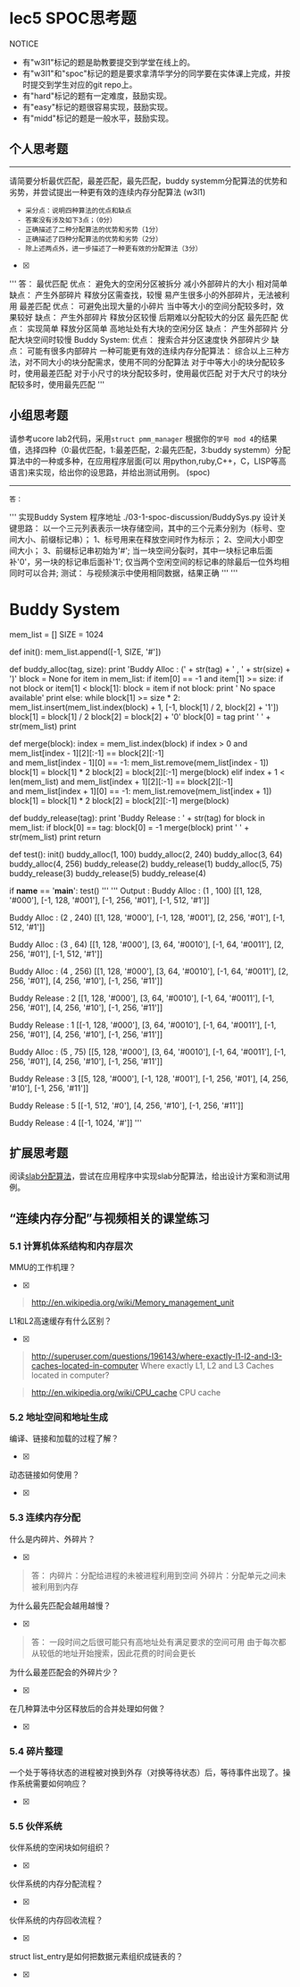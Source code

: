 # lec5 SPOC思考题


NOTICE
- 有"w3l1"标记的题是助教要提交到学堂在线上的。
- 有"w3l1"和"spoc"标记的题是要求拿清华学分的同学要在实体课上完成，并按时提交到学生对应的git repo上。
- 有"hard"标记的题有一定难度，鼓励实现。
- 有"easy"标记的题很容易实现，鼓励实现。
- 有"midd"标记的题是一般水平，鼓励实现。


## 个人思考题
---

请简要分析最优匹配，最差匹配，最先匹配，buddy systemm分配算法的优势和劣势，并尝试提出一种更有效的连续内存分配算法 (w3l1)
```
  + 采分点：说明四种算法的优点和缺点
  - 答案没有涉及如下3点；（0分）
  - 正确描述了二种分配算法的优势和劣势（1分）
  - 正确描述了四种分配算法的优势和劣势（2分）
  - 除上述两点外，进一步描述了一种更有效的分配算法（3分）
 ```
- [x]  

>  
'''
   答：
		最优匹配
			优点：
				避免大的空闲分区被拆分
				减小外部碎片的大小
				相对简单
			缺点：
				产生外部碎片
				释放分区需查找，较慢
				易产生很多小的外部碎片，无法被利用
		最差匹配
			优点：
				可避免出现大量的小碎片
				当中等大小的空间分配较多时，效果较好
			缺点：
				产生外部碎片
				释放分区较慢
				后期难以分配较大的分区
		最先匹配
			优点：
				实现简单
				释放分区简单
				高地址处有大块的空闲分区
			缺点：
				产生外部碎片
				分配大块空间时较慢
		Buddy System:
			优点：
				搜索合并分区速度快
				外部碎片少
			缺点：
				可能有很多内部碎片
		一种可能更有效的连续内存分配算法：
			综合以上三种方法，对不同大小的块分配需求，使用不同的分配算法
			对于中等大小的块分配较多时，使用最差匹配
			对于小尺寸的块分配较多时，使用最优匹配
			对于大尺寸的块分配较多时，使用最先匹配
'''


## 小组思考题

请参考ucore lab2代码，采用`struct pmm_manager` 根据你的`学号 mod 4`的结果值，选择四种（0:最优匹配，1:最差匹配，2:最先匹配，3:buddy systemm）分配算法中的一种或多种，在应用程序层面(可以 用python,ruby,C++，C，LISP等高语言)来实现，给出你的设思路，并给出测试用例。 (spoc)

--- 
	答：
'''
		实现Buddy System
		程序地址  ./03-1-spoc-discussion/BuddySys.py
		设计关键思路：
			以一个三元列表表示一块存储空间，其中的三个元素分别为（标号、空间大小、前缀标记串）；
			1、标号用来在释放空间时作为标示；
			2、空间大小即空间大小；
			3、前缀标记串初始为'#';
				当一块空间分裂时，其中一块标记串后面补'0'，另一块的标记串后面补'1';
				仅当两个空闲空间的标记串的除最后一位外均相同时可以合并;
		测试：
			与视频演示中使用相同数据，结果正确
'''
'''
# Buddy System

mem_list = []
SIZE = 1024


def init():
    mem_list.append([-1, SIZE, '#'])


def buddy_alloc(tag, size):
    print 'Buddy Alloc : (' + str(tag) + ' , ' + str(size) + ')'
    block = None
    for item in mem_list:
        if item[0] == -1 and item[1] >= size:
            if not block or item[1] < block[1]:
                block = item
    if not block:
        print '    No space available'
        print
    else:
        while block[1] >= size * 2:
            mem_list.insert(mem_list.index(block) + 1,
                            [-1, block[1] / 2, block[2] + '1'])
            block[1] = block[1] / 2
            block[2] = block[2] + '0'
        block[0] = tag
        print '    ' + str(mem_list)
        print


def merge(block):
    index = mem_list.index(block)
    if index > 0 and mem_list[index - 1][2][:-1] == block[2][:-1] \
       and mem_list[index - 1][0] == -1:
        mem_list.remove(mem_list[index - 1])
        block[1] = block[1] * 2
        block[2] = block[2][:-1]
        merge(block)
    elif index + 1 < len(mem_list) and mem_list[index + 1][2][:-1] == block[2][:-1] \
       and mem_list[index + 1][0] == -1:
        mem_list.remove(mem_list[index + 1])
        block[1] = block[1] * 2
        block[2] = block[2][:-1]
        merge(block)

    
def buddy_release(tag):
    print 'Buddy Release : ' + str(tag)
    for block in mem_list:
        if block[0] == tag:
            block[0] = -1
            merge(block)
            print '    ' + str(mem_list)
            print
            return


def test():
    init()
    buddy_alloc(1, 100)
    buddy_alloc(2, 240)
    buddy_alloc(3, 64)
    buddy_alloc(4, 256)
    buddy_release(2)
    buddy_release(1)
    buddy_alloc(5, 75)
    buddy_release(3)
    buddy_release(5)
    buddy_release(4)


if __name__ == '__main__':
    test()
'''
'''
Output :
Buddy Alloc : (1 , 100)
    [[1, 128, '#000'], [-1, 128, '#001'], [-1, 256, '#01'], [-1, 512, '#1']]

Buddy Alloc : (2 , 240)
    [[1, 128, '#000'], [-1, 128, '#001'], [2, 256, '#01'], [-1, 512, '#1']]

Buddy Alloc : (3 , 64)
    [[1, 128, '#000'], [3, 64, '#0010'], [-1, 64, '#0011'], [2, 256, '#01'], [-1, 512, '#1']]

Buddy Alloc : (4 , 256)
    [[1, 128, '#000'], [3, 64, '#0010'], [-1, 64, '#0011'], [2, 256, '#01'], [4, 256, '#10'], [-1, 256, '#11']]

Buddy Release : 2
    [[1, 128, '#000'], [3, 64, '#0010'], [-1, 64, '#0011'], [-1, 256, '#01'], [4, 256, '#10'], [-1, 256, '#11']]

Buddy Release : 1
    [[-1, 128, '#000'], [3, 64, '#0010'], [-1, 64, '#0011'], [-1, 256, '#01'], [4, 256, '#10'], [-1, 256, '#11']]

Buddy Alloc : (5 , 75)
    [[5, 128, '#000'], [3, 64, '#0010'], [-1, 64, '#0011'], [-1, 256, '#01'], [4, 256, '#10'], [-1, 256, '#11']]

Buddy Release : 3
    [[5, 128, '#000'], [-1, 128, '#001'], [-1, 256, '#01'], [4, 256, '#10'], [-1, 256, '#11']]

Buddy Release : 5
    [[-1, 512, '#0'], [4, 256, '#10'], [-1, 256, '#11']]

Buddy Release : 4
    [[-1, 1024, '#']]
'''

## 扩展思考题

阅读[slab分配算法](http://en.wikipedia.org/wiki/Slab_allocation)，尝试在应用程序中实现slab分配算法，给出设计方案和测试用例。

## “连续内存分配”与视频相关的课堂练习

### 5.1 计算机体系结构和内存层次
MMU的工作机理？

- [x]  

>  http://en.wikipedia.org/wiki/Memory_management_unit

L1和L2高速缓存有什么区别？

- [x]  

>  http://superuser.com/questions/196143/where-exactly-l1-l2-and-l3-caches-located-in-computer
>  Where exactly L1, L2 and L3 Caches located in computer?

>  http://en.wikipedia.org/wiki/CPU_cache
>  CPU cache

### 5.2 地址空间和地址生成
编译、链接和加载的过程了解？

- [x]  

>  

动态链接如何使用？

- [x]  

>  


### 5.3 连续内存分配
什么是内碎片、外碎片？

- [x]  

>  答：
		内碎片：分配给进程的未被进程利用到空间
		外碎片：分配单元之间未被利用到内存

为什么最先匹配会越用越慢？

- [x]  

>  答：
		一段时间之后很可能只有高地址处有满足要求的空间可用
		由于每次都从较低的地址开始搜索，因此花费的时间会更长

为什么最差匹配会的外碎片少？

- [x]  

>  

在几种算法中分区释放后的合并处理如何做？

- [x]  

>  

### 5.4 碎片整理
一个处于等待状态的进程被对换到外存（对换等待状态）后，等待事件出现了。操作系统需要如何响应？

- [x]  

>  

### 5.5 伙伴系统
伙伴系统的空闲块如何组织？

- [x]  

>  

伙伴系统的内存分配流程？

- [x]  

>  

伙伴系统的内存回收流程？

- [x]  

>  

struct list_entry是如何把数据元素组织成链表的？

- [x]  

>  



